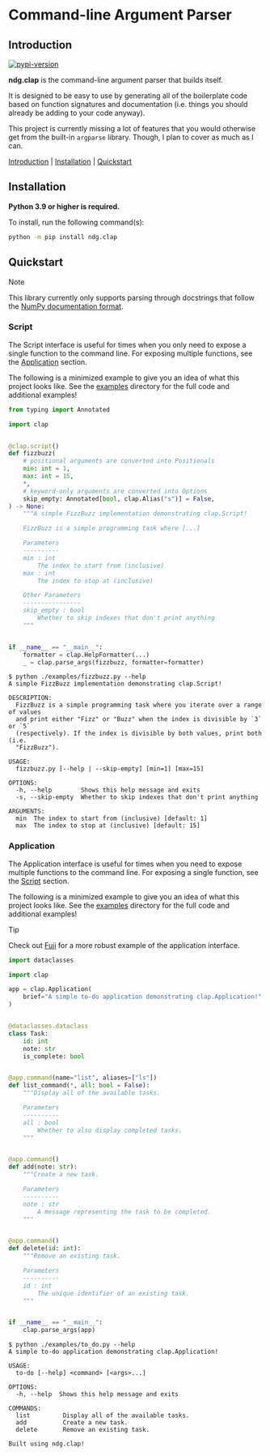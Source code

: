 # Command-line Argument Parser

<a name="introduction"></a>
## Introduction

[![pypi-version](https://badgen.net/pypi/v/ndg.clap)](https://pypi.org/project/ndg.clap)

**ndg.clap** is the command-line argument parser that builds itself.

It is designed to be easy to use by generating all of the boilerplate code
based on function signatures and documentation (i.e. things you should already
be adding to your code anyway).

This project is currently missing a lot of features that you would otherwise get
from the built-in `argparse` library. Though, I plan to cover as much as I can.

[Introduction](#introduction) | [Installation](#installation) | [Quickstart](#quickstart)

<a name="installation"></a>
## Installation

**Python 3.9 or higher is required.**

To install, run the following command(s):

```bash
python -m pip install ndg.clap
```

<a name="quickstart"></a>
## Quickstart

> [!NOTE]
> This library currently only supports parsing through docstrings that
> follow the [NumPy documentation format](https://github.com/numpy/numpydoc).

<a name="script"></a>
### Script

The Script interface is useful for times when you only need to expose a single
function to the command line. For exposing multiple functions, see the
[Application](#application) section.

The following is a minimized example to give you an idea of what this project
looks like. See the [examples](./examples/) directory for the full code
and additional examples!

```python
from typing import Annotated

import clap


@clap.script()
def fizzbuzz(
    # positional arguments are converted into Positionals
    min: int = 1,
    max: int = 15,
    *,
    # keyword-only arguments are converted into Options
    skip_empty: Annotated[bool, clap.Alias("s")] = False,
) -> None:
    """A simple FizzBuzz implementation demonstrating clap.Script!

    FizzBuzz is a simple programming task where [...]

    Parameters
    ----------
    min : int
        The index to start from (inclusive)
    max : int
        The index to stop at (inclusive)

    Other Parameters
    ----------------
    skip_empty : bool
        Whether to skip indexes that don't print anything
    """


if __name__ == "__main__":
    formatter = clap.HelpFormatter(...)
    _ = clap.parse_args(fizzbuzz, formatter=formatter)
```

```console
$ python ./examples/fizzbuzz.py --help
A simple FizzBuzz implementation demonstrating clap.Script!

DESCRIPTION:
  FizzBuzz is a simple programming task where you iterate over a range of values
  and print either "Fizz" or "Buzz" when the index is divisible by `3` or `5`
  (respectively). If the index is divisible by both values, print both (i.e.
  "FizzBuzz").

USAGE:
  fizzbuzz.py [--help | --skip-empty] [min=1] [max=15]

OPTIONS:
  -h, --help        Shows this help message and exits
  -s, --skip-empty  Whether to skip indexes that don't print anything

ARGUMENTS:
  min  The index to start from (inclusive) [default: 1]
  max  The index to stop at (inclusive) [default: 15]
```

<a name="application"></a>
### Application

The Application interface is useful for times when you need to expose multiple
functions to the command line. For exposing a single function, see the
[Script](#script) section.

The following is a minimized example to give you an idea of what this project
looks like. See the [examples](./examples/) directory for the full code
and additional examples!

> [!TIP]
> Check out [Fuji](https://github.com/nicdgonzalez/fuji) for a more robust
> example of the application interface.

```python
import dataclasses

import clap

app = clap.Application(
    brief="A simple to-do application demonstrating clap.Application!"
)


@dataclasses.dataclass
class Task:
    id: int
    note: str
    is_complete: bool


@app.command(name="list", aliases=["ls"])
def list_command(*, all: bool = False):
    """Display all of the available tasks.

    Parameters
    ----------
    all : bool
        Whether to also display completed tasks.
    """


@app.command()
def add(note: str):
    """Create a new task.

    Parameters
    ----------
    note : str
        A message representing the task to be completed.
    """


@app.command()
def delete(id: int):
    """Remove an existing task.

    Parameters
    ----------
    id : int
        The unique identifier of an existing task.
    """


if __name__ == "__main__":
    clap.parse_args(app)
```

```console
$ python ./examples/to_do.py --help
A simple to-do application demonstrating clap.Application!

USAGE:
  to-do [--help] <command> [<args>...]

OPTIONS:
  -h, --help  Shows this help message and exits

COMMANDS:
  list         Display all of the available tasks.
  add          Create a new task.
  delete       Remove an existing task.

Built using ndg.clap!
```
